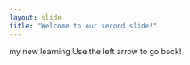 ```yaml
---
layout: slide
title: "Welcome to our second slide!"
---
```

my new learning
Use the left arrow to go back!
